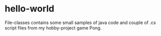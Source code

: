 # hello-world
File-classes contains some small samples of java code
and couple of .cs script files from  my hobby-project game Pong.
